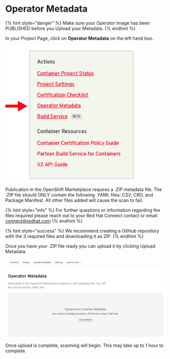 # Operator Metadata

{% hint style="danger" %}
Make sure your Operator Image has been PUBLISHED before you Upload your Metadata.
{% endhint %}

In your Project Page, click on **Operator Metadata** on the left hand box.

![](../.gitbook/assets/image%20%285%29.png)

Publication in the OpenShift Marketplace requires a .ZIP metadata file. The .ZIP file should ONLY contain the following .YAML files: CSV, CRD, and Package Manifest. All other files added will cause the scan to fail.

{% hint style="info" %}
For further questions or information regarding the files required please reach out to your Red Hat Connect contact or email connect@redhat.com
{% endhint %}

{% hint style="success" %}
We recommend creating a GitHub repository with the 3 required files and downloading it as ZIP.
{% endhint %}

Once you have your .ZIP file ready you can upload it by clicking Upload Metadata.

![](../.gitbook/assets/image%20%288%29.png)

Once upload is complete, scanning will begin. This may take up to 1 hour to complete.

